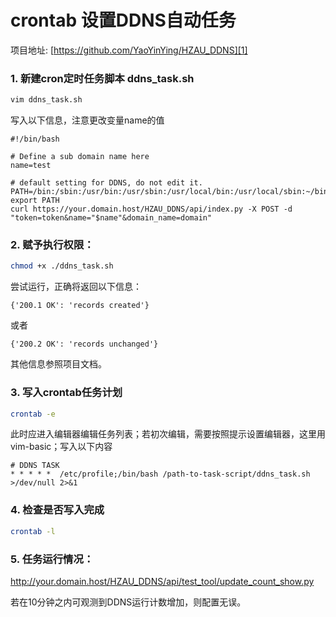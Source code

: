 


# crontab 设置DDNS自动任务
项目地址: [https://github.com/YaoYinYing/HZAU_DDNS][1]

### 1. 新建cron定时任务脚本 ddns_task.sh

``` bash
vim ddns_task.sh
```

写入以下信息，注意更改变量name的值

``` vim
#!/bin/bash

# Define a sub domain name here
name=test

# default setting for DDNS, do not edit it.
PATH=/bin:/sbin:/usr/bin:/usr/sbin:/usr/local/bin:/usr/local/sbin:~/bin
export PATH
curl https://your.domain.host/HZAU_DDNS/api/index.py -X POST -d "token=token&name="$name"&domain_name=domain"

```

### 2. 赋予执行权限：

``` bash
chmod +x ./ddns_task.sh
```
尝试运行，正确将返回以下信息：

``` html_response
{'200.1 OK': 'records created'}
```
或者
``` html_response
{'200.2 OK': 'records unchanged'}
```
其他信息参照项目文档。

### 3. 写入crontab任务计划

``` bash
crontab -e
```

此时应进入编辑器编辑任务列表；若初次编辑，需要按照提示设置编辑器，这里用vim-basic；写入以下内容

``` vim
# DDNS TASK 
* * * * *  /etc/profile;/bin/bash /path-to-task-script/ddns_task.sh >/dev/null 2>&1
```

### 4. 检查是否写入完成

``` bash
crontab -l
```

### 5. 任务运行情况：
http://your.domain.host/HZAU_DDNS/api/test_tool/update_count_show.py

若在10分钟之内可观测到DDNS运行计数增加，则配置无误。

[1]: https://github.com/YaoYinYing/HZAU_DDNS
